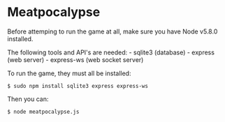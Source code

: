 Meatpocalypse
=============

Before attemping to run the game at all, make sure you have Node v5.8.0 installed.

The following tools and API's are needed:
    - sqlite3 (database)
    - express (web server)
    - express-ws (web socket server)

To run the game, they must all be installed:

``` $ sudo npm install sqlite3 express express-ws ```

Then you can:

``` $ node meatpocalypse.js ```

